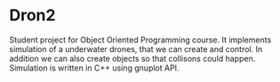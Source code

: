 # Dron2

Student project for Object Oriented Programming course. It implements simulation of a underwater drones, that we can create and control.
In addition we can also create objects so that collisons could happen. Simulation is written in C++ using gnuplot API.
